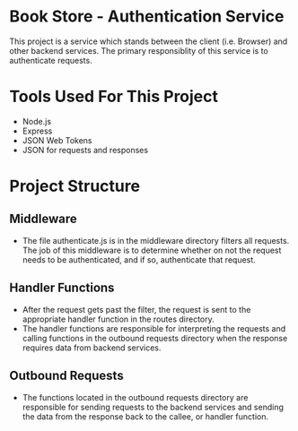 # Book Store - Authentication Service
This project is a service which stands between the client (i.e. Browser) and other backend services.  The primary responsiblity of this service is to authenticate requests.

# Tools Used For This Project
* Node.js
* Express
* JSON Web Tokens
* JSON for requests and responses

# Project Structure
## Middleware
* The file authenticate.js is in the middleware directory filters all requests.  The job of this middleware is to determine whether on not the request needs to be authenticated, and if so, authenticate that request.
## Handler Functions
* After the request gets past the filter, the request is sent to the appropriate handler function in the routes directory.
* The handler functions are responsible for interpreting the requests and calling functions in the outbound requests directory when the response requires data from backend services.
## Outbound Requests
* The functions located in the outbound requests directory are responsible for sending requests to the backend services and sending the data from the response back to the callee, or handler function.